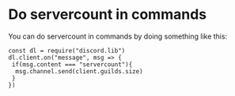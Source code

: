 # Do servercount in commands

You can do servercount in commands by doing something like this:

```
const dl = require("discord.lib")
dl.client.on("message", msg => {
 if(msg.content === "servercount"){
  msg.channel.send(client.guilds.size)
 }
})
```

